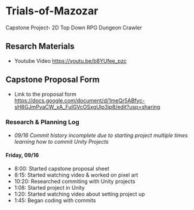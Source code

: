 # Trials-of-Mazozar
Capstone Project- 2D Top Down RPG Dungeon Crawler

## Resarch Materials
* Youtube Video https://youtu.be/b8YUfee_pzc

## Capstone Proposal Form
* Link to the proposal form https://docs.google.com/document/d/1meQr5ABfyc-sH8GJmPvaCW_xA_FuIGVcOSxgUlp3ip8/edit?usp=sharing

### Research & Planning Log
* _09/16 Commit history incomplete due to starting project multiple times learning how to commit Unity Projects_
#### Friday, 09/16
* 8:00: Started capstone proposal sheet
* 8:15: Started watching video & worked on pixel art
* 10:20: Researched commiting with Unity projects
* 1:08: Started project in Unity
* 1:20: Started watching video about setting project up
* 1:45: Began coding with commits



